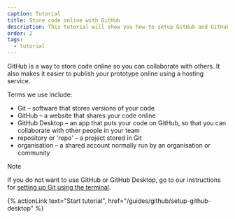 ```yaml
---
caption: Tutorial
title: Store code online with GitHub
description: This tutorial will show you how to setup GitHub and GitHub desktop to share and collaborate on a prototype.
order: 2
tags:
  - tutorial
---
```


GitHub is a way to store code online so you can collaborate with others. It also makes it easier to publish your prototype online using a hosting service.

Terms we use include:

- Git – software that stores versions of your code
- GitHub – a website that shares your code online
- GitHub Desktop – an app that puts your code on GitHub, so that you can collaborate with other people in your team
- repository or 'repo' – a project stored in Git
- organisation – a shared account normally run by an organisation or community

> [!NOTE]
> If you do not want to use GitHub or GitHub Desktop, go to our instructions for [setting up Git using the terminal](/guides/git).

{% actionLink text="Start tutorial", href="/guides/github/setup-github-desktop" %}
